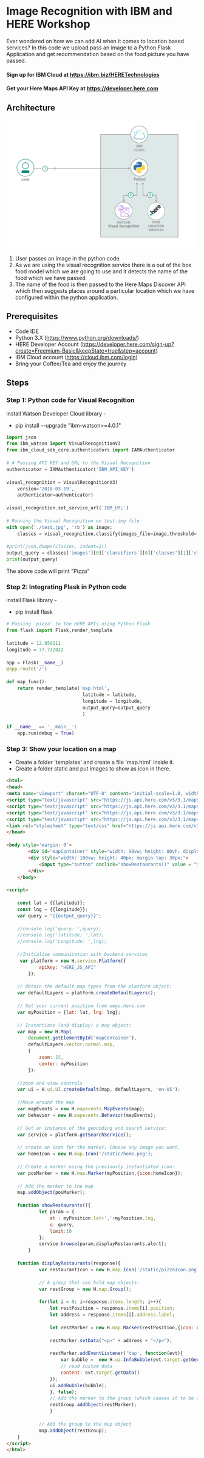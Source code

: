 # Image Recognition with IBM and HERE Workshop

Ever wondered on how we can add AI when it comes to location based services? In this code we upload pass an image to a Python Flask Application and get recommendation based on the food picture you have passed.

#### Sign up for IBM Cloud at https://ibm.biz/HERETechnologies
#### Get your Here Maps API Key at https://developer.here.com

## Architecture

![Arch](/images/AI_Location_Sol_Arch.png)

1. User passes an image in the python code
1. As we are using the visual recognition service there is a out of the box food model which we are going to use and it detects the name of the food which we have passed
1. The name of the food is then passed to the Here Maps Discover API which then suggests places around a particular location which we have configured within the python application.

## Prerequisites

- Code IDE
- Python 3.X (https://www.python.org/downloads/)
- HERE Developer Account (https://developer.here.com/sign-up?create=Freemium-Basic&keepState=true&step=account)
- IBM Cloud account (https://cloud.ibm.com/login)
- Bring your Coffee/Tea and enjoy the journey 

## Steps

### Step 1: Python code for Visual Recognition

install Watson Developer Cloud library -
- pip install --upgrade "ibm-watson>=4.0.1"

```python
import json
from ibm_watson import VisualRecognitionV3
from ibm_cloud_sdk_core.authenticators import IAMAuthenticator

# # Passing API KEY and URL to the Visual Recognition
authenticator = IAMAuthenticator('IBM_API_KEY')

visual_recognition = VisualRecognitionV3(
    version='2018-03-19',
    authenticator=authenticator)

visual_recognition.set_service_url('IBM_URL') 

# Running the Visual Recognition on test.img file
with open('./test.jpg', 'rb') as image: 
    classes = visual_recognition.classify(images_file=image,threshold='0.6',classifier_ids='food').get_result()

#print(json.dumps(classes, indent=2))	
output_query = classes['images'][0]['classifiers'][0]['classes'][1]['class']
print(output_query)  
```
The above code will print "Pizza"

### Step 2: Integrating Flask in Python code

install Flask library -
- pip install flask

```python
# Passing 'pizza' to the HERE APIs using Python Flask
from flask import Flask,render_template

latitude = 12.959111
longitude = 77.732022

app = Flask(__name__)
@app.route('/')

def map_func():
	return render_template('map.html',
                            latitude = latitude,
                            longitude = longitude,
                            output_query=output_query
                            )

if __name__ == '__main__':
	app.run(debug = True)
```

### Step 3: Show your location on a map

- Create a folder 'templates' and create a file 'map.html' inside it.
- Create a folder static and put images to show as icon in there.

```html
<html>  
<head>
<meta name="viewport" charset="UTF-8" content="initial-scale=1.0, width=device-width" />
<script type="text/javascript" src="https://js.api.here.com/v3/3.1/mapsjs-core.js"></script>
<script type="text/javascript" src="https://js.api.here.com/v3/3.1/mapsjs-service.js"></script>
<script type="text/javascript" src="https://js.api.here.com/v3/3.1/mapsjs-ui.js"></script>
<script type="text/javascript" src="https://js.api.here.com/v3/3.1/mapsjs-mapevents.js"></script>
<link rel="stylesheet" type="text/css" href="https://js.api.here.com/v3/3.1/mapsjs-ui.css"/>
</head>
  
<body style='margin: 0'>
        <div id="mapContainer" style="width: 90vw; height: 80vh; display: block; margin: 0 auto; border: solid 2px black; margin-top: 10px;" > </div>
        <div style="width: 100vw; height: 40px; margin-top: 30px;">
            <input type="button" onclick="showRestaurants()" value = "Show Restaurants" style="width: 200px; height: 30px; border: 2px solid black; display: block; margin: 0 auto; margin-top: 20px;">
        </div>
    </body>

<script>	

	const lat = {{latitude}};
	const lng = {{longitude}};
	var query = "{{output_query}}";
	
	//console.log('query: ',query);
	//console.log('latitude: ',lat);
	//console.log('Longitude: ',lng);
	
	//Initialise communication with backend services
	 var platform = new H.service.Platform({
            apikey: "HERE_JS_API"   
        });

	// Obtain the default map types from the platform object:
	var defaultLayers = platform.createDefaultLayers();

	// Get your current position from wego.here.com
	var myPosition = {lat: lat, lng: lng};

	// Instantiate (and display) a map object:
	var map = new H.Map(
		document.getElementById('mapContainer'),
		defaultLayers.vector.normal.map,
		{
			zoom: 15,
			center: myPosition
		});

	//zoom and view controls
	var ui = H.ui.UI.createDefault(map, defaultLayers, 'en-US');

	//Move around the map
	var mapEvents = new H.mapevents.MapEvents(map);
	var behavior = new H.mapevents.Behavior(mapEvents);

	// Get an instance of the geocoding and search service:
	var service = platform.getSearchService();
	
	// create an icon for the marker. Choose any image you want.
	var homeIcon = new H.map.Icon('/static/home.png'); 
		
	// Create a marker using the previously instantiated icon:
	var posMarker = new H.map.Marker(myPosition,{icon:homeIcon});
			
	// Add the marker to the map 
	map.addObject(posMarker);
	
	function showRestaurants(){
			let param = {
				at : myPosition.lat+','+myPosition.lng,
				q: query,
				limit:10
			}; 
			service.browse(param,displayRestaurants,alert);
		}

	function displayRestaurants(response){
			var restaurantIcon = new H.map.Icon('/static/pizzaIcon.png');

			// A group that can hold map objects:
			var restGroup = new H.map.Group();

			for(let i = 0; i<response.items.length; i++){
				let restPosition = response.items[i].position;
				let address = response.items[i].address.label;
				
				let restMarker = new H.map.Marker(restPosition,{icon: restaurantIcon} );
				
				restMarker.setData("<p>" + address + "</p>");
				
				restMarker.addEventListener('tap', function(evt){
					var bubble =  new H.ui.InfoBubble(evt.target.getGeometry(), {
      				// read custom data
      				content: evt.target.getData()
				});
				ui.addBubble(bubble);
				}, false);
				// Add the marker to the group (which causes it to be displayed on the map)
				restGroup.addObject(restMarker);
				}

			// Add the group to the map object
			map.addObject(restGroup);
	}		
</script>
</html>
```
